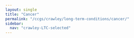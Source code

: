 ```yaml
---
layout: single
title: "Cancer"
permalink: "/ccgs/crawley/long-term-conditions/cancer/"
sidebar:
  nav: "crawley-LTC-selected"
---
```


